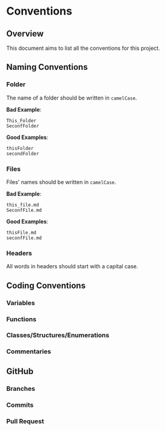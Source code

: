 # Conventions

## Overview

This document aims to list all the conventions for this project.

## Naming Conventions

### Folder

The name of a folder should be written in `camelCase`.

**Bad Example**:
```
This_Folder
SeconfFolder
```

**Good Examples**:
```
thisFolder
secondFolder
```

### Files

Files' names should be written in `camelCase`.

**Bad Example**:
```
this_file.md
SeconfFile.md
```

**Good Examples**:
```
thisFile.md
seconfFile.md
```

### Headers

All words in headers should start with a capital case.

<!-- Examples TODO -->

## Coding Conventions

### Variables

<!-- TODO -->

### Functions

<!-- TODO -->

### Classes/Structures/Enumerations

<!-- TODO -->

### Commentaries

<!-- TODO -->

## GitHub

### Branches

<!-- TODO -->

### Commits

<!-- TODO -->

### Pull Request

<!-- TODO -->
